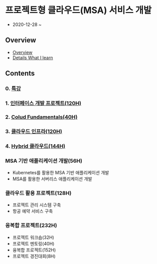 # 프로젝트형 클라우드(MSA) 서비스 개발

- 2020-12-28 ~

## Overview

- [Overview](./etc/overview/overview.md)
- [Details What I learn](./etc/assets/k_digital_project_cloud.pdf)

## Contents

### 0. [**특강**](./part00-special_lecture/README.md)
### 1. [**인터페이스 개발 프로젝트(120H)**](./part01-web/README.md)
### 2. [**Colud Fundamentals(40H)**](./part01-web/README.md)
### 3. [**클라우드 인프라(120H)**](./part02-cloud_infra/README.md)
### 4. [**Hybrid 클라우드(144H)**](./part03-hybrid_cloud/README.md)

### **MSA 기반 애플리케이션 개발(56H)**
- Kubernetes를 활용한 MSA 기반 애플리케이션 개발
- MSA를 활용한 서버리스 애플리케이션 개발
### **클라우드 활용 프로젝트(128H)**
- 프로젝트 관리 시스템 구축
- 항공 예약 서비스 구축
### **융복합 프로젝트(232H)**
- 프로젝트 워크숍(32H)
- 프로젝트 멘토링(40H)
- 융복합 프로젝트(152H)
- 프로젝트 경진대회(8H)

